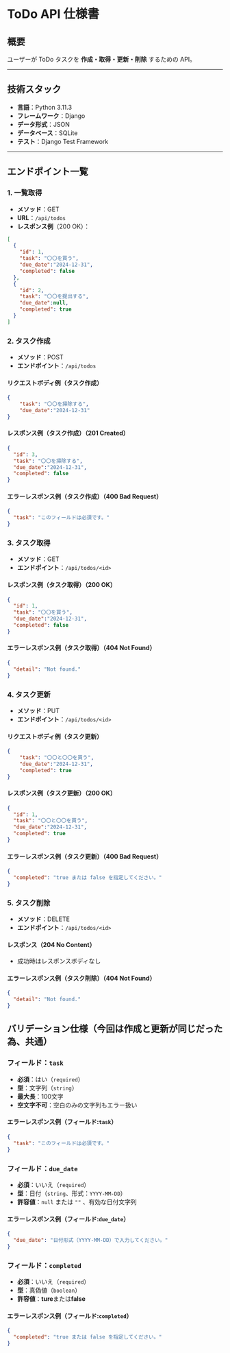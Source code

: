 # ToDo API 仕様書

## 概要

ユーザーが ToDo タスクを **作成・取得・更新・削除** するための API。

---

## 技術スタック

- **言語**：Python 3.11.3  
- **フレームワーク**：Django  
- **データ形式**：JSON  
- **データベース**：SQLite  
- **テスト**：Django Test Framework  

---

## エンドポイント一覧

### 1. 一覧取得

- **メソッド**：GET
- **URL**：`/api/todos`  
- **レスポンス例**（200 OK）：

```json
[
  {
    "id": 1,
    "task": "〇〇を買う",
    "due_date":"2024-12-31",
    "completed": false
  },
  {
    "id": 2,
    "task": "〇〇を提出する",
    "due_date":null,
    "completed": true
  }
]

```

### 2. タスク作成

- **メソッド**：POST  
- **エンドポイント**：`/api/todos`  

#### リクエストボディ例（タスク作成）

```json
{
    "task": "〇〇を掃除する",
    "due_date":"2024-12-31"
}
```

#### レスポンス例（タスク作成）（201 Created）

```json
{
  "id": 3,
  "task": "〇〇を掃除する",
  "due_date":"2024-12-31",
  "completed": false
}
```

#### エラーレスポンス例（タスク作成）（400 Bad Request）

```json
{
  "task": "このフィールドは必須です。"
}
```

### 3. タスク取得

- **メソッド**：GET
- **エンドポイント**：`/api/todos/<id>`

#### レスポンス例（タスク取得）（200 OK）

```json
{
  "id": 1,
  "task": "〇〇を買う",
  "due_date":"2024-12-31",
  "completed": false
}
```

#### エラーレスポンス例（タスク取得）（404 Not Found）

```json
{
  "detail": "Not found."
}
```

### 4. タスク更新

- **メソッド**：PUT
- **エンドポイント**：`/api/todos/<id>`

#### リクエストボディ例（タスク更新）

```json
{
    "task": "〇〇と〇〇を買う",
    "due_date":"2024-12-31",
    "completed": true
}
```

#### レスポンス例（タスク更新）（200 OK）

```json
{
  "id": 1,
  "task": "〇〇と〇〇を買う",
  "due_date":"2024-12-31",
  "completed": true
}
```

#### エラーレスポンス例（タスク更新）（400 Bad Request）

```json
{
  "completed": "true または false を指定してください。"
}
```

### 5. タスク削除

- **メソッド**：DELETE
- **エンドポイント**：`/api/todos/<id>`

#### レスポンス（204 No Content）

- 成功時はレスポンスボディなし

#### エラーレスポンス例（タスク削除）（404 Not Found）

```json
{
  "detail": "Not found."
}
```

## バリデーション仕様（今回は作成と更新が同じだった為、共通）

### フィールド：`task`

- **必須**：はい（`required`）  
- **型**：文字列（`string`）  
- **最大長**：100文字  
- **空文字不可**：空白のみの文字列もエラー扱い

#### エラーレスポンス例（フィールド:`task`）

```json
{
  "task": "このフィールドは必須です。"
}
```

### フィールド：`due_date`

- **必須**：いいえ（`required`）  
- **型**：日付（`string`、形式：`YYYY-MM-DD`）  
- **許容値**：`null` または `""` 、有効な日付文字列  

#### エラーレスポンス例（フィールド:`due_date`）

```json
{
  "due_date": "日付形式（YYYY-MM-DD）で入力してください。"
}
```

### フィールド：`completed`

- **必須**：いいえ（`required`）  
- **型**：真偽値（`boolean`）  
- **許容値**：**ture**または**false**  

#### エラーレスポンス例（フィールド:`completed`）

```json
{
  "completed": "true または false を指定してください。"
}
```

